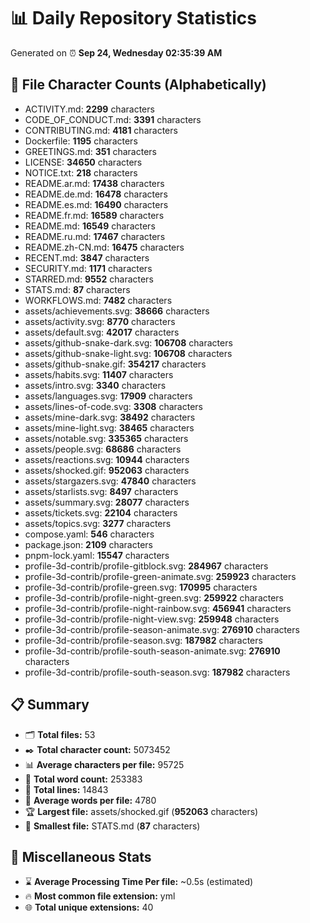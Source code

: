 # 📊 Daily Repository Statistics
Generated on ⏰ **Sep 24, Wednesday 02:35:39 AM**

## 📂 File Character Counts (Alphabetically)
- ACTIVITY.md: **2299** characters
- CODE_OF_CONDUCT.md: **3391** characters
- CONTRIBUTING.md: **4181** characters
- Dockerfile: **1195** characters
- GREETINGS.md: **351** characters
- LICENSE: **34650** characters
- NOTICE.txt: **218** characters
- README.ar.md: **17438** characters
- README.de.md: **16478** characters
- README.es.md: **16490** characters
- README.fr.md: **16589** characters
- README.md: **16549** characters
- README.ru.md: **17467** characters
- README.zh-CN.md: **16475** characters
- RECENT.md: **3847** characters
- SECURITY.md: **1171** characters
- STARRED.md: **9552** characters
- STATS.md: **87** characters
- WORKFLOWS.md: **7482** characters
- assets/achievements.svg: **38666** characters
- assets/activity.svg: **8770** characters
- assets/default.svg: **42017** characters
- assets/github-snake-dark.svg: **106708** characters
- assets/github-snake-light.svg: **106708** characters
- assets/github-snake.gif: **354217** characters
- assets/habits.svg: **11407** characters
- assets/intro.svg: **3340** characters
- assets/languages.svg: **17909** characters
- assets/lines-of-code.svg: **3308** characters
- assets/mine-dark.svg: **38492** characters
- assets/mine-light.svg: **38465** characters
- assets/notable.svg: **335365** characters
- assets/people.svg: **68686** characters
- assets/reactions.svg: **10944** characters
- assets/shocked.gif: **952063** characters
- assets/stargazers.svg: **47840** characters
- assets/starlists.svg: **8497** characters
- assets/summary.svg: **28077** characters
- assets/tickets.svg: **22104** characters
- assets/topics.svg: **3277** characters
- compose.yaml: **546** characters
- package.json: **2109** characters
- pnpm-lock.yaml: **15547** characters
- profile-3d-contrib/profile-gitblock.svg: **284967** characters
- profile-3d-contrib/profile-green-animate.svg: **259923** characters
- profile-3d-contrib/profile-green.svg: **170995** characters
- profile-3d-contrib/profile-night-green.svg: **259922** characters
- profile-3d-contrib/profile-night-rainbow.svg: **456941** characters
- profile-3d-contrib/profile-night-view.svg: **259948** characters
- profile-3d-contrib/profile-season-animate.svg: **276910** characters
- profile-3d-contrib/profile-season.svg: **187982** characters
- profile-3d-contrib/profile-south-season-animate.svg: **276910** characters
- profile-3d-contrib/profile-south-season.svg: **187982** characters

## 📋 Summary
- 🗂️ **Total files:** 53
- ✒️ **Total character count:** 5073452
- 📊 **Average characters per file:** 95725
- 📝 **Total word count:** 253383
- 🧾 **Total lines:** 14843
- 📐 **Average words per file:** 4780
- 🏆 **Largest file:** assets/shocked.gif (**952063** characters)
- 🥉 **Smallest file:** STATS.md (**87** characters)

## 🌟 Miscellaneous Stats
- ⌛ **Average Processing Time Per file:** ~0.5s (estimated)
- 🔥 **Most common file extension:** yml
- 🌐 **Total unique extensions:** 40
